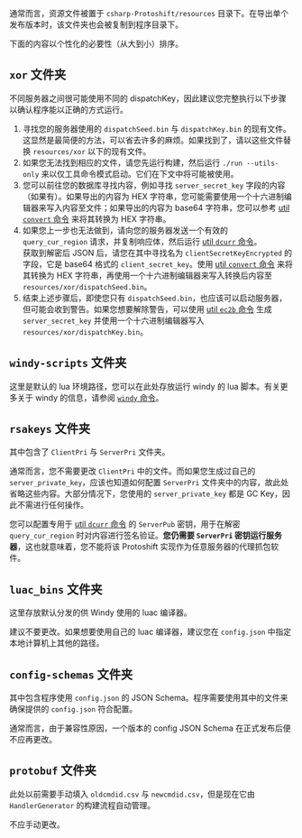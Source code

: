 通常而言，资源文件被置于 `csharp-Protoshift/resources` 目录下。在导出单个发布版本时，该文件夹也会被复制到程序目录下。

下面的内容以个性化的必要性（从大到小）排序。

## `xor` 文件夹

不同服务器之间很可能使用不同的 dispatchKey，因此建议您完整执行以下步骤以确认程序能以正确的方式运行。

1. 寻找您的服务器使用的 `dispatchSeed.bin` 与 `dispatchKey.bin` 的现有文件。这显然是最简便的方法，可以省去许多的麻烦。如果找到了，请以这些文件替换 `resources/xor` 以下的现有文件。
2. 如果您无法找到相应的文件，请您先运行构建，然后运行 `./run --utils-only` 来以仅工具命令模式启动。它们在下文中将可能被使用。
3. 您可以前往您的数据库寻找内容，例如寻找 `server_secret_key` 字段的内容（如果有）。如果导出的内容为 HEX 字符串，您可能需要使用一个十六进制编辑器来写入内容至文件；如果导出的内容为 base64 字符串，您可以参考 [util `convert` 命令](CN_Commands.md#convert-命令) 来将其转换为 HEX 字符串。
4. 如果您上一步也无法做到，请向您的服务器发送一个有效的 `query_cur_region` 请求，并复制响应体，然后运行 [util `dcurr` 命令](CN_Commands.md#dcurr-命令)。  
   获取到解密后 JSON 后，请您在其中寻找名为 `clientSecretKeyEncrypted` 的字段，它是 base64 格式的 `client_secret_key`。使用 [util `convert` 命令](CN_Commands.md#convert-命令) 来将其转换为 HEX 字符串，再使用一个十六进制编辑器来写入转换后内容至 `resources/xor/dispatchSeed.bin`。
5. 结束上述步骤后，即使您只有 `dispatchSeed.bin`，也应该可以启动服务器，但可能会收到警告。如果您想要解除警告，可以使用 [util `ec2b` 命令](CN_Commands.md#ec2b-命令) 生成 `server_secret_key` 并使用一个十六进制编辑器写入 `resources/xor/dispatchKey.bin`。

## `windy-scripts` 文件夹

这里是默认的 lua 环境路径，您可以在此处存放运行 windy 的 lua 脚本。有关更多关于 windy 的信息，请参阅 [`windy` 命令](CN_Commands.md#windy-命令)。

## `rsakeys` 文件夹

其中包含了 `ClientPri` 与 `ServerPri` 文件夹。

通常而言，您不需要更改 `ClientPri` 中的文件。而如果您生成过自己的 `server_private_key`，应该也知道如何配置 `ServerPri` 文件夹中的内容，故此处省略这些内容。大部分情况下，您使用的 `server_private_key` 都是 GC Key，因此不需进行任何操作。

您可以配置专用于 [util `dcurr` 命令](CN_Commands.md#dcurr-命令) 的 `ServerPub` 密钥，用于在解密 `query_cur_region` 时对内容进行签名验证。**您仍需要 `ServerPri` 密钥运行服务器**，这也就意味着，您不能将该 Protoshift 实现作为任意服务器的代理抓包软件。

## `luac_bins` 文件夹

这里存放默认分发的供 Windy 使用的 luac 编译器。

建议不要更改。如果想要使用自己的 luac 编译器，建议您在 `config.json` 中指定本地计算机上其他的路径。

## `config-schemas` 文件夹

其中包含程序使用 `config.json` 的 JSON Schema。程序需要使用其中的文件来确保提供的 `config.json` 符合配置。

通常而言，由于兼容性原因，一个版本的 config JSON Schema 在正式发布后便不应再更改。

## `protobuf` 文件夹

此处以前需要手动填入 `oldcmdid.csv` 与 `newcmdid.csv`，但是现在它由 `HandlerGenerator` 的构建流程自动管理。

不应手动更改。
